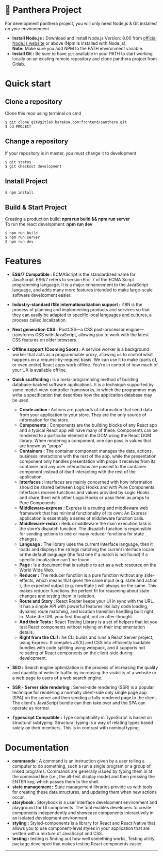 # :green_book: Panthera Project

For development panthera project, you will only need Node.js & Git installed on your environement.

* **Install Node.js :** Download and install Node.js Version: 8.00 from [official Node.js website](http://nodejs.org/) or above (Npm is installed with Node.js). <br/>
**Note:** Make sure you add NPM to the PATH environment variable.
* **Install Git :** Be sure to have `git` available in your PATH to start working locally on an existing remote repository and clone panthera projcet from Gitlab.

# Quick start
## Clone a repository
Clone this repo using terminal on cmd

    $ git clone git@gitlab.bareksa.com:frontend/panthera.git
    $ cd PROJECT

## Change a repository
If your repository is in master, you must change it to development

    $ git status
    $ git checkout development


## Install Project

    $ npm install


## Build & Start Project
Creating a production build: **npm run build && npm run server** <br/>
To run the react development: **npm run dev**

    $ npm run build
    $ npm run server
    $ npm run dev


# Features
* **ES6/7 Compatible :** ECMAScript is the standardized name for JavaScript. ES6/7 refers to version 6 or 7 of the ECMA Script programming language. It is a major enhancement to the JavaScript language, and adds many more features intended to make large-scale software development easier.
* **Industry-standard i18n internationalization support :** i18N is the process of planning and implementing products and services so that they can easily be adapted to specific local languages and cultures, a process called localization.
* **Next generation CSS :** PostCSS—a CSS post-processor engine—transforms CSS with JavaScript, allowing you to work with the latest CSS features on older browsers.
* **Offline support (Cooming Soon) :** A service worker is a background worker that acts as a programmable proxy, allowing us to control what happens on a request-by-request basis. We can use it to make (parts of, or even entire) React apps work offline. You're in control of how much of your UX is available offline.
* **Quick scaffolding :** Is a meta-programming method of building database-backed software applications. It is a technique supported by some model-view-controller frameworks, in which the programmer may write a specification that describes how the application database may be used. 
    - **Create action :** Actions are payloads of information that send data from your application to your store. They are the only source of information for the store.
    - **Components :** Components are the building blocks of any React app and a typical React app will have many of these. Components can be rendered to a particular element in the DOM using the React DOM library. When rendering a component, one can pass in values that are known as "props"
    - **Containers :** The container component manages the data, actions, business interactions with the rest of the app, while the presentation component only handles presentation with props it receives from its container and any user interactions are passed to the container component instead of itself interacting with the rest of the application.
    - **Interfaces :** Interfaces are mainly concerned with how information should be shared between Logic Hooks and with Pure Components. Interfaces receive functions and values provided by Logic Hooks and share them with other Logic Hooks or pass them as props to Pure Components.
    - **Middleware-express :** Express is a routing and middleware web framework that has minimal functionality of its own: An Express application is essentially a series of middleware function calls.
    - **Middleware-redux :** Redux middleware the main execution task is the store’s dispatch function. The dispatch function is responsible for sending actions to one or many reducer functions for state changes. 
    - **Language :** The library uses the current interface language, then it loads and displays the strings matching the current interface locale or the default language (the first one if a match is not found) if a specific localization can't be found.
    - **Page :** is a document that is suitable to act as a web resource on the World Wide Web.
    - **Reducer :** The reducer function is a pure function without any side-effects, which means that given the same input (e.g. state and action ), the expected output (e.g. newState ) will always be the same. This makes reducer functions the perfect fit for reasoning about state changes and testing them in isolation.
    - **Route and Story :** React Router keeps your UI in sync with the URL. It has a simple API with powerful features like lazy code loading, dynamic route matching, and location transition handling built right in. Make the URL your first thought, not an after-thought.
    - **And their Tests :** React Testing Library is a set of helpers that let you test React components without relying on their implementation details.
    - **Right from the CLI! :** he CLI builds and runs a React Server project, using Express. It compiles JS(X) and CSS into efficiently loadable bundles with code splitting using webpack, and it supports hot reloading of React components on the client-side during development.

* **SEO :** Search engine optimization is the process of increasing the quality and quantity of website traffic by increasing the visibility of a website or a web page to users of a web search engine.
* **SSR - Server side rendering :** Server-side rendering (SSR) is a popular technique for rendering a normally client-side only single page app (SPA) on the server and then sending a fully rendered page to the client. The client's JavaScript bundle can then take over and the SPA can operate as normal.
* **Typescript Compatible :** Type compatibility in TypeScript is based on structural subtyping. Structural typing is a way of relating types based solely on their members. This is in contrast with nominal typing.

# Documentation
* **commands :** A command is an instruction given by a user telling a computer to do something, such a run a single program or a group of linked programs. Commands are generally issued by typing them in at the command line (i.e., the all-text display mode) and then pressing the ENTER key, which passes them to the shell.
* **state management :** State management libraries provide us with tools for creating these data structures, and updating them when new actions occur.
* **storybook :** Storybook is a user interface development environment and playground for UI components. The tool enables developers to create components independently and showcase components interactively in an isolated development environment.
* **styling :** Styled-components is a library for React and React Native that allows you to use component-level styles in your application that are written with a mixture of JavaScript and CSS.
* **testing :** testing is finding out how well something works, Testing utility package developed that makes testing React components easier. 
---

